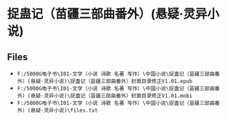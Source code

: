 # 捉蛊记（苗疆三部曲番外）(悬疑·灵异小说)

## Files

- `F:/5000G电子书\I01-文学（小说 诗歌 名著 写作）\中国小说\捉蛊记（苗疆三部曲番外）(悬疑·灵异小说)\捉蛊记（苗疆三部曲番外）封面目录修正V1.01.epub`
- `F:/5000G电子书\I01-文学（小说 诗歌 名著 写作）\中国小说\捉蛊记（苗疆三部曲番外）(悬疑·灵异小说)\捉蛊记（苗疆三部曲番外）封面目录修正V1.01.mobi`
- `F:/5000G电子书\I01-文学（小说 诗歌 名著 写作）\中国小说\捉蛊记（苗疆三部曲番外）(悬疑·灵异小说)\files.txt`
